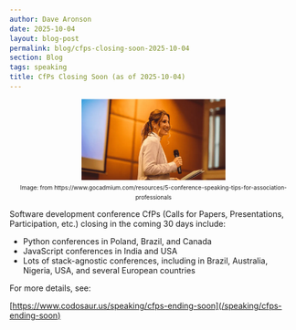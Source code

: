 ```yaml
---
author: Dave Aronson
date: 2025-10-04
layout: blog-post
permalink: blog/cfps-closing-soon-2025-10-04
section: Blog
tags: speaking
title: CfPs Closing Soon (as of 2025-10-04)
---
```


<!-- NOTE TO SELF: grab a new picture and fix the URL, each time -->

<center>
<img src="/assets/img/speaking-at-a-conference.jpg" width="50%">
<br>
<font size="1">Image: from https://www.gocadmium.com/resources/5-conference-speaking-tips-for-association-professionals</font>
</center>

Software development conference CfPs
(Calls for Papers, Presentations, Participation, etc.)
closing in the coming 30 days include:

- Python conferences in Poland, Brazil, and Canada
- JavaScript conferences in India and USA
- Lots of stack-agnostic conferences, including in Brazil, Australia, Nigeria, USA, and several European countries

For more details, see:

[https://www.codosaur.us/speaking/cfps-ending-soon](/speaking/cfps-ending-soon)
